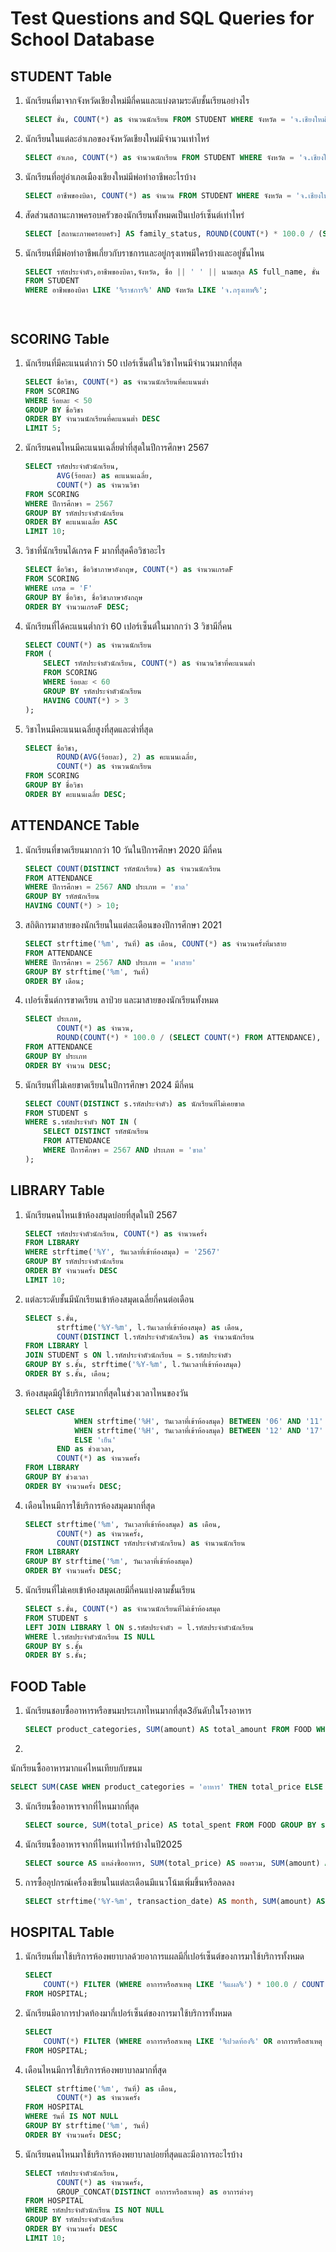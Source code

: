 # Test Questions and SQL Queries for School Database

## STUDENT Table

1. นักเรียนที่มาจากจังหวัดเชียงใหม่มีกี่คนและแบ่งตามระดับชั้นเรียนอย่างไร
   ```sql
   SELECT ชั้น, COUNT(*) as จำนวนนักเรียน FROM STUDENT WHERE จังหวัด = 'จ.เชียงใหม่' GROUP BY ชั้น ORDER BY ชั้น;
   ```

2. นักเรียนในแต่ละอำเภอของจังหวัดเชียงใหม่มีจำนวนเท่าไหร่
   ```sql
   SELECT อำเภอ, COUNT(*) as จำนวนนักเรียน FROM STUDENT WHERE จังหวัด = 'จ.เชียงใหม่' GROUP BY อำเภอ ORDER BY จำนวนนักเรียน DESC;
   ```

3. นักเรียนที่อยู่อำเภอเมืองเชียงใหม่มีพ่อทำอาชีพอะไรบ้าง
   ```sql
   SELECT อาชีพของบิดา, COUNT(*) as จำนวน FROM STUDENT WHERE จังหวัด = 'จ.เชียงใหม่' AND อำเภอ = 'อ.เมืองเชียงใหม่' GROUP BY อาชีพของบิดา ORDER BY จำนวน DESC;
   ```

4. สัดส่วนสถานะภาพครอบครัวของนักเรียนทั้งหมดเป็นเปอร์เซ็นต์เท่าไหร่
   ```sql
   SELECT [สถานะภาพครอบครัว] AS family_status, ROUND(COUNT(*) * 100.0 / (SELECT COUNT(*) FROM STUDENT), 2) AS percentage FROM STUDENT GROUP BY [สถานะภาพครอบครัว];
   ```

5. นักเรียนที่มีพ่อทำอาชีพเกี่ยวกับราชการและอยู่กรุงเทพมีใครบ้างและอยู่ชั้นไหน
   ```sql
   SELECT รหัสประจำตัว,อาชีพของบิดา,จังหวัด, ชื่อ || ' ' || นามสกุล AS full_name, ชั้น 
   FROM STUDENT 
   WHERE อาชีพของบิดา LIKE '%ราชการ%' AND จังหวัด LIKE 'จ.กรุงเทพ%';


   

## SCORING Table

1. นักเรียนที่มีคะแนนต่ำกว่า 50 เปอร์เซ็นต์ในวิชาไหนมีจำนวนมากที่สุด
   ```sql
   SELECT ชื่อวิชา, COUNT(*) as จำนวนนักเรียนที่คะแนนต่ำ
   FROM SCORING 
   WHERE ร้อยละ < 50
   GROUP BY ชื่อวิชา
   ORDER BY จำนวนนักเรียนที่คะแนนต่ำ DESC
   LIMIT 5;
   ```

2. นักเรียนคนไหนมีคะแนนเฉลี่ยต่ำที่สุดในปีการศึกษา 2567
   ```sql
   SELECT รหัสประจำตัวนักเรียน, 
          AVG(ร้อยละ) as คะแนนเฉลี่ย,
          COUNT(*) as จำนวนวิชา
   FROM SCORING 
   WHERE ปีการศึกษา = 2567
   GROUP BY รหัสประจำตัวนักเรียน
   ORDER BY คะแนนเฉลี่ย ASC
   LIMIT 10;
   ```

3. วิชาที่นักเรียนได้เกรด F มากที่สุดคือวิชาอะไร
   ```sql
   SELECT ชื่อวิชา, ชื่อวิชาภาษาอังกฤษ, COUNT(*) as จำนวนเกรดF
   FROM SCORING 
   WHERE เกรด = 'F'
   GROUP BY ชื่อวิชา, ชื่อวิชาภาษาอังกฤษ
   ORDER BY จำนวนเกรดF DESC;
   ```

4. นักเรียนที่ได้คะแนนต่ำกว่า 60 เปอร์เซ็นต์ในมากกว่า 3 วิชามีกี่คน
   ```sql
   SELECT COUNT(*) as จำนวนนักเรียน
   FROM (
       SELECT รหัสประจำตัวนักเรียน, COUNT(*) as จำนวนวิชาที่คะแนนต่ำ
       FROM SCORING 
       WHERE ร้อยละ < 60
       GROUP BY รหัสประจำตัวนักเรียน
       HAVING COUNT(*) > 3
   );
   ```

5. วิชาไหนมีคะแนนเฉลี่ยสูงที่สุดและต่ำที่สุด
   ```sql
   SELECT ชื่อวิชา, 
          ROUND(AVG(ร้อยละ), 2) as คะแนนเฉลี่ย,
          COUNT(*) as จำนวนนักเรียน
   FROM SCORING 
   GROUP BY ชื่อวิชา
   ORDER BY คะแนนเฉลี่ย DESC;
   ```

## ATTENDANCE Table

1. นักเรียนที่ขาดเรียนมากกว่า 10 วันในปีการศึกษา 2020 มีกี่คน
   ```sql
   SELECT COUNT(DISTINCT รหัสนักเรียน) as จำนวนนักเรียน
   FROM ATTENDANCE 
   WHERE ปีการศึกษา = 2567 AND ประเภท = 'ขาด'
   GROUP BY รหัสนักเรียน
   HAVING COUNT(*) > 10;
   ```

<!-- 2. นักเรียนคนไหนขาดเรียนมากที่สุดในภาคเรียนที่ 1 ปีการศึกษา 2019
   ```sql
   SELECT รหัสนักเรียน, COUNT(*) as จำนวนวันที่ขาด
   FROM ATTENDANCE 
   WHERE ปีการศึกษา = 2567 AND ภาคเรียน = 1 AND ประเภท = 'ขาด'
   GROUP BY รหัสนักเรียน
   ORDER BY จำนวนวันที่ขาด DESC
   LIMIT 10;
   ``` -->

3. สถิติการมาสายของนักเรียนในแต่ละเดือนของปีการศึกษา 2021
   ```sql
   SELECT strftime('%m', วันที่) as เดือน, COUNT(*) as จำนวนครั้งที่มาสาย
   FROM ATTENDANCE 
   WHERE ปีการศึกษา = 2567 AND ประเภท = 'มาสาย'
   GROUP BY strftime('%m', วันที่)
   ORDER BY เดือน;
   ```

4. เปอร์เซ็นต์การขาดเรียน ลาป่วย และมาสายของนักเรียนทั้งหมด
   ```sql
   SELECT ประเภท, 
          COUNT(*) as จำนวน,
          ROUND(COUNT(*) * 100.0 / (SELECT COUNT(*) FROM ATTENDANCE), 2) as เปอร์เซ็นต์
   FROM ATTENDANCE 
   GROUP BY ประเภท
   ORDER BY จำนวน DESC;
   ```

5. นักเรียนที่ไม่เคยขาดเรียนในปีการศึกษา 2024 มีกี่คน
   ```sql
   SELECT COUNT(DISTINCT s.รหัสประจำตัว) as นักเรียนที่ไม่เคยขาด
   FROM STUDENT s
   WHERE s.รหัสประจำตัว NOT IN (
       SELECT DISTINCT รหัสนักเรียน 
       FROM ATTENDANCE 
       WHERE ปีการศึกษา = 2567 AND ประเภท = 'ขาด'
   );
   ```

## LIBRARY Table

1. นักเรียนคนไหนเข้าห้องสมุดบ่อยที่สุดในปี 2567
   ```sql
   SELECT รหัสประจำตัวนักเรียน, COUNT(*) as จำนวนครั้ง
   FROM LIBRARY 
   WHERE strftime('%Y', วันเวลาที่เข้าห้องสมุด) = '2567'
   GROUP BY รหัสประจำตัวนักเรียน
   ORDER BY จำนวนครั้ง DESC
   LIMIT 10;
   ```

2. แต่ละระดับชั้นมีนักเรียนเข้าห้องสมุดเฉลี่ยกี่คนต่อเดือน
   ```sql
   SELECT s.ชั้น, 
          strftime('%Y-%m', l.วันเวลาที่เข้าห้องสมุด) as เดือน,
          COUNT(DISTINCT l.รหัสประจำตัวนักเรียน) as จำนวนนักเรียน
   FROM LIBRARY l
   JOIN STUDENT s ON l.รหัสประจำตัวนักเรียน = s.รหัสประจำตัว
   GROUP BY s.ชั้น, strftime('%Y-%m', l.วันเวลาที่เข้าห้องสมุด)
   ORDER BY s.ชั้น, เดือน;
   ```

3. ห้องสมุดมีผู้ใช้บริการมากที่สุดในช่วงเวลาไหนของวัน
   ```sql
   SELECT CASE 
              WHEN strftime('%H', วันเวลาที่เข้าห้องสมุด) BETWEEN '06' AND '11' THEN 'เช้า'
              WHEN strftime('%H', วันเวลาที่เข้าห้องสมุด) BETWEEN '12' AND '17' THEN 'บ่าย'
              ELSE 'เย็น'
          END as ช่วงเวลา,
          COUNT(*) as จำนวนครั้ง
   FROM LIBRARY 
   GROUP BY ช่วงเวลา
   ORDER BY จำนวนครั้ง DESC;
   ```

4. เดือนไหนมีการใช้บริการห้องสมุดมากที่สุด
   ```sql
   SELECT strftime('%m', วันเวลาที่เข้าห้องสมุด) as เดือน,
          COUNT(*) as จำนวนครั้ง,
          COUNT(DISTINCT รหัสประจำตัวนักเรียน) as จำนวนนักเรียน
   FROM LIBRARY 
   GROUP BY strftime('%m', วันเวลาที่เข้าห้องสมุด)
   ORDER BY จำนวนครั้ง DESC;
   ```

5. นักเรียนที่ไม่เคยเข้าห้องสมุดเลยมีกี่คนแบ่งตามชั้นเรียน
   ```sql
   SELECT s.ชั้น, COUNT(*) as จำนวนนักเรียนที่ไม่เข้าห้องสมุด
   FROM STUDENT s
   LEFT JOIN LIBRARY l ON s.รหัสประจำตัว = l.รหัสประจำตัวนักเรียน
   WHERE l.รหัสประจำตัวนักเรียน IS NULL
   GROUP BY s.ชั้น
   ORDER BY s.ชั้น;
   ```

## FOOD Table

1. นักเรียนชอบซื้ออาหารหรือขนมประเภทไหนมากที่สุด3อันดับในโรงอาหาร
   ```sql
   SELECT product_categories, SUM(amount) AS total_amount FROM FOOD WHERE source = 'canteen' AND student_id IS NOT NULL GROUP BY product_categories ORDER BY total_amount DESC LIMIT 3;
   ```

2. 
นักเรียนซื้ออาหารมากแค่ไหนเทียบกับขนม
   ```sql
   SELECT SUM(CASE WHEN product_categories = 'อาหาร' THEN total_price ELSE 0 END) AS total_food, SUM(CASE WHEN product_categories = 'ขนม' THEN total_price ELSE 0 END) AS total_snack, SUM(CASE WHEN product_categories = 'อาหาร' THEN total_price ELSE 0 END) / NULLIF(SUM(CASE WHEN product_categories = 'ขนม' THEN total_price ELSE 0 END), 0) AS food_to_snack_ratio FROM FOOD WHERE product_categories IN ('อาหาร', 'ขนม');
   ```

3. นักเรียนซื้ออาหารจากที่ไหนมากที่สุด
   ```sql
   SELECT source, SUM(total_price) AS total_spent FROM FOOD GROUP BY source ORDER BY total_spent DESC LIMIT 1;
   ```

4. นักเรียนซื้ออาหารจากที่ไหนเท่าไหร่บ้างในปี2025
   ```sql
   SELECT source AS แหล่งซื้ออาหาร, SUM(total_price) AS ยอดรวม, SUM(amount) AS จำนวนรวม FROM FOOD WHERE strftime('%Y', transaction_date) = '2025' GROUP BY source;
   ```

5. การซื้ออุปกรณ์เครื่องเขียนในแต่ละเดือนมีแนวโน้มเพิ่มขึ้นหรือลดลง
   ```sql
   SELECT strftime('%Y-%m', transaction_date) AS month, SUM(amount) AS total_quantity, SUM(total_price) AS total_spent FROM FOOD WHERE product_categories = 'อุปกรณ์เครื่องเขียน' GROUP BY month ORDER BY month;
   ```

## HOSPITAL Table

1. นักเรียนที่มาใช้บริการห้องพยาบาลด้วยอาการแผลมีกี่เปอร์เซ็นต์ของการมาใช้บริการทั้งหมด
   ```sql
   SELECT 
       COUNT(*) FILTER (WHERE อาการหรือสาเหตุ LIKE '%แผล%') * 100.0 / COUNT(*) as เปอร์เซ็นต์แผล
   FROM HOSPITAL;
   ```

2. นักเรียนมีอาการปวดท้องมากี่เปอร์เซ็นต์ของการมาใช้บริการทั้งหมด
   ```sql
   SELECT 
       COUNT(*) FILTER (WHERE อาการหรือสาเหตุ LIKE '%ปวดท้อง%' OR อาการหรือสาเหตุ LIKE '%ท้องเสิย%') * 100.0 / COUNT(*) as เปอร์เซ็นต์ปวดท้อง
   FROM HOSPITAL;
   ```

<!-- 3. มีนักเรียนเข้าห้องพยาบาลเพราะได้รับบาดเจ็บจากสถานที่ไหนมากที่สุด
   ```sql
   SELECT location, COUNT(*) AS cnt FROM ( SELECT CASE WHEN [รายละเอียด] LIKE '%อัฒจันทร์วงกลม%' THEN 'อัฒจันทร์วงกลม' WHEN [รายละเอียด] LIKE '%ตึกมงฟอร์ต%' THEN 'ตึกมงฟอร์ต' WHEN [รายละเอียด] LIKE '%สนามฟุตบอล%' THEN 'สนามฟุตบอล' WHEN [รายละเอียด] LIKE '%ห้องเรียน%' THEN 'ห้องเรียน' WHEN [รายละเอียด] LIKE '%โรงอาหาร%' THEN 'โรงอาหาร' WHEN [รายละเอียด] LIKE '%ห้องสมุด%' THEN 'ห้องสมุด' WHEN [รายละเอียด] LIKE '%มินิมาร์ท%' THEN 'มินิมาร์ท' WHEN [รายละเอียด] LIKE '%สระว่ายน้ำ%' THEN 'สระว่ายน้ำ' WHEN [รายละเอียด] LIKE '%ลานจอดรถ%' THEN 'ลานจอดรถ' WHEN [รายละเอียด] LIKE '%ตึกสามัคคีนฤมิต%' THEN 'ตึกสามัคคีนฤมิต' WHEN [รายละเอียด] LIKE '%ลานอเนกประสงค์กรีนโดม%' THEN 'ลานอเนกประสงค์กรีนโดม' WHEN [รายละเอียด] LIKE '%อาคารเซนต์คาเบรียล%' THEN 'อาคารเซนต์คาเบรียล' ELSE NULL END AS location FROM HOSPITAL WHERE [รายละเอียด] IS NOT NULL ) WHERE location IS NOT NULL GROUP BY location ORDER BY cnt DESC LIMIT 1;
   ``` -->

4. เดือนไหนมีการใช้บริการห้องพยาบาลมากที่สุด
   ```sql
   SELECT strftime('%m', วันที่) as เดือน, 
          COUNT(*) as จำนวนครั้ง
   FROM HOSPITAL 
   WHERE วันที่ IS NOT NULL
   GROUP BY strftime('%m', วันที่)
   ORDER BY จำนวนครั้ง DESC;
   ```

5. นักเรียนคนไหนมาใช้บริการห้องพยาบาลบ่อยที่สุดและมีอาการอะไรบ้าง
   ```sql
   SELECT รหัสประจำตัวนักเรียน, 
          COUNT(*) as จำนวนครั้ง,
          GROUP_CONCAT(DISTINCT อาการหรือสาเหตุ) as อาการต่างๆ
   FROM HOSPITAL 
   WHERE รหัสประจำตัวนักเรียน IS NOT NULL
   GROUP BY รหัสประจำตัวนักเรียน
   ORDER BY จำนวนครั้ง DESC
   LIMIT 10;
   ```
